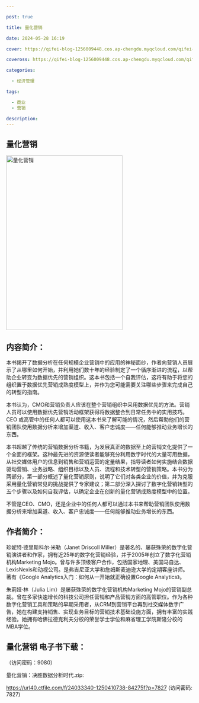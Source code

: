 ```yaml
---

post: true

title: 量化营销

date: 2024-05-28 16:19

cover: https://qifei-blog-1256009448.cos.ap-chengdu.myqcloud.com/qifei-blog/65fe9c779f345e8d032f08b2.jpg

coveross: https://qifei-blog-1256009448.cos.ap-chengdu.myqcloud.com/qifei-blog/65fe9c779f345e8d032f08b2.jpg

categories:

  - 经济管理

tags:

  - 商业
  - 营销

description:
---
```


## 量化营销
<img alt="量化营销 " class="aligncenter loaded" data-was-processed="true" decoding="async" fetchpriority="high" height="471" src="https://qifei-blog-1256009448.cos.ap-chengdu.myqcloud.com/qifei-blog/65fe9c779f345e8d032f08b2.jpg" style="cursor: zoom-in;" width="314"/>

## 内容简介：

本书揭开了数据分析在任何规模企业营销中的应用的神秘面纱，作者向营销人员展示了从哪里如何开始，并利用她们数十年的经验制定了一个循序渐进的流程，以帮助企业转变为数据优先的营销组织。这本书包括一个自我评估，这将有助于将您的组织置于数据优先营销成熟度模型上，并作为您可能需要关注哪些步骤来完成自己的转型的指南。

本书认为，CMO和营销负责人应该在整个营销组织中采用数据优先的方法。营销人员可以使用数据优先营销活动框架获得将数据整合到日常任务中的实用技巧。CEO 或高管中的任何人都可以使用这本书来了解可能的情况，然后帮助他们的营销团队使用数据分析来增加渠道、收入、客户忠诚度——任何能够推动业务增长的东西。

本书超越了传统的营销数据分析书籍，为发展真正的数据至上的营销文化提供了一个全面的框架。这种最先进的资源使读者能够充分利用数字时代的大量可用数据，从社交媒体用户的信息到销售和营销运营的定量结果，指导读者如何实施结合数据驱动营销、业务战略、组织目标以及人员、流程和技术转型的营销策略。本书分为两部分，第一部分概述了量化营销原则，说明了它们对各类企业的价值，并为克服采用量化营销常见的挑战提供了专家建议；第二部分深入探讨了数字化营销转型的五个步骤以及如何自我评估，以确定企业在创新的量化营销成熟度模型中的位置。

不管是CEO、CMO，还是企业中的任何人都可以通过本书来帮助营销团队使用数据分析来增加渠道、收入、客户忠诚度——任何能够推动业务增长的东西。

## 作者简介：

珍妮特·德里斯科尔·米勒（Janet Driscoll Miller）是著名的、屡获殊荣的数字化营销演讲者和作家，拥有近25年的数字化营销经验，并于2005年创立了数字化营销机构Marketing Mojo。曾与许多顶级客户合作，包括国家地理、美国马自达、LexisNexis和动视公司。是弗吉尼亚大学和詹姆斯麦迪逊大学的定期客座讲师。著有《Google Analytics入门：如何从一开始就正确设置Google Analytics》。

朱莉娅·林（Julia Lim）是屡获殊荣的数字化营销机构Marketing Mojo的营销副总裁。曾在多家快速增长的科技公司担任营销和产品营销方面的高管职位。作为各种数字化营销工具和策略的早期采用者，从CRM到营销平台再到社交媒体数字广告，她在构建支持销售、实现业务目标的营销技术基础设施方面，拥有丰富的实践经验。她拥有哈佛拉德克利夫分校的荣誉学士学位和麻省理工学院斯隆分校的MBA学位。

## 量化营销 电子书下载：

 （访问密码：9080）

量化营销：决胜数据分析时代.zip: 

https://url40.ctfile.com/f/24033340-1250410738-84275f?p=7827 (访问密码: 7827)

